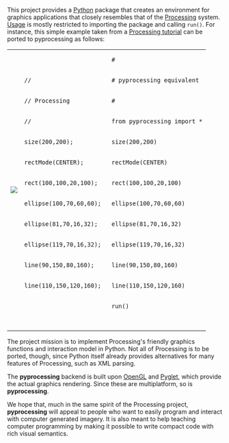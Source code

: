 This project provides a [Python](http://www.python.org) package that creates an environment for graphics applications that closely resembles that of the [Processing](http://www.processing.org) system. [Usage](UsageInstructions.md) is mostly restricted to importing the package and calling `run()`.
For instance, this simple example taken from a [Processing tutorial](http://www.processing.org/learning/drawing) can be ported to pyprocessing as follows:

<table>
<tr>
<td>
<img src='http://www.processing.org/learning/drawing/imgs/1.11.jpg' />
</td>
<td>
<pre><code>// <br>
// Processing <br>
//<br>
size(200,200);<br>
rectMode(CENTER);<br>
rect(100,100,20,100);<br>
ellipse(100,70,60,60);<br>
ellipse(81,70,16,32); <br>
ellipse(119,70,16,32); <br>
line(90,150,80,160);<br>
line(110,150,120,160);<br>
</code></pre>
</td>
<td>
<pre><code>#<br>
# pyprocessing equivalent<br>
#<br>
from pyprocessing import *<br>
size(200,200)<br>
rectMode(CENTER)<br>
rect(100,100,20,100)<br>
ellipse(100,70,60,60)<br>
ellipse(81,70,16,32) <br>
ellipse(119,70,16,32) <br>
line(90,150,80,160)<br>
line(110,150,120,160)<br>
run()<br>
</code></pre>
</td>
</tr>
</table>


The project mission is to implement Processing's friendly graphics functions and interaction model in Python. Not all of Processing is to be ported, though, since Python itself already provides alternatives for many features of Processing, such as XML parsing.

The **pyprocessing** backend is built upon [OpenGL](http://www.opengl.org) and [Pyglet](http://www.pyglet.org), which provide the actual graphics rendering. Since these are multiplatform, so is **pyprocessing**.

We hope that, much in the same spirit of the Processing project, **pyprocessing** will appeal to people who want to easily program and interact with computer generated imagery. It is also meant to help teaching computer programming by making it possible to write compact code with rich visual semantics.